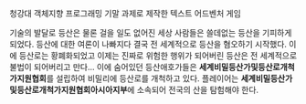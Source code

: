 청강대 객체지향 프로그래밍 기말 과제로 제작한 텍스트 어드벤처 게임


기술의 발달로 등산은 물론 걸을 일도 없어진 세상
사람들은 쓸데없는 등산을 기피하게 되었다.
등산에 대한 여론이 나빠지다 결국 전 세계적으로 등산을 혐오하기 시작했다.
이에 등산로는 황폐화되었고 이제는 진짜로 위험한 행위가 되어버린 등산은
전 세계적으로 불법이 되어버리고 만다…
이에 숨어있던 등산애호가들은 **세계비밀등산가및등산로개척가지원협회**를 설립하여
비밀리에 등산로를 개척하고 있다.
플레이어는 **세계비밀등산가및등산로개척가지원협회아시아지부**에 소속되어 전국의 산을 탐험해야 한다.
